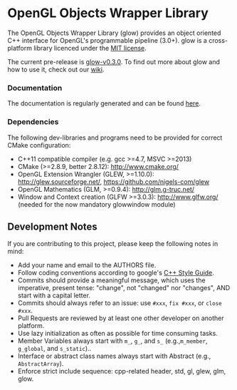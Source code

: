 OpenGL Objects Wrapper Library
====

The OpenGL Objects Wrapper Library (glow) provides an object oriented C++ interface for OpenGL's programmable pipeline (3.0+).
glow is a cross-platform library licenced under the [MIT license](http://opensource.org/licenses/MIT).

The current pre-release is [glow-v0.3.0](https://github.com/hpicgs/glow/releases/tag/v0.3.0).
To find out more about glow and how to use it, check out our [wiki](https://github.com/hpicgs/glow/wiki).


### Documentation

The documentation is regularly generated and can be found [here](http://libglow.org/doxygen-master).


### Dependencies

The following dev-libraries and programs need to be provided for correct CMake configuration:
* C++11 compatible compiler (e.g. gcc >=4.7, MSVC >=2013)
* CMake (>=2.8.9, better 2.8.12): http://www.cmake.org/
* OpenGL Extension Wrangler (GLEW, >=1.10.0): http://glew.sourceforge.net/, https://github.com/nigels-com/glew
* OpenGL Mathematics (GLM, >=0.9.4): http://glm.g-truc.net/
* Window and Context creation (GLFW >=3.0.3): http://www.glfw.org/ (needed for the now mandatory glowwindow module)


## Development Notes

If you are contributing to this project, please keep the following notes in mind:
* Add your name and email to the AUTHORS file.
* Follow coding conventions according to google's [C++ Style Guide](http://google-styleguide.googlecode.com/svn/trunk/cppguide.xml).
* Commits should provide a meaningful  message, which uses the imperative, present tense: "change", not "changed" nor "changes", AND start with a capital letter.
* Commits should always refer to an issue: use ```#xxx```, ```fix #xxx```, or ```close #xxx```.
* Pull Requests are reviewed by at least one other developer on another platform.
* Use lazy initialization as often as possible for time consuming tasks.
* Member Variables always start with ```m_```, ```g_```, and ```s_``` (e.g.,```m_member```, ```g_global```, and ```s_static```)..
* Interface or abstract class names always start with Abstract (e.g., ```AbstractArray```).
* Enforce strict include sequence: cpp-related header, std, gl, glew, glm, glow.
